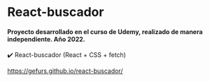 # React-buscador

#### Proyecto desarrollado en el curso de Udemy, realizado de manera independiente. Año **2022**.

:heavy_check_mark: React-buscador (React + CSS + fetch)

https://gefurs.github.io/react-buscador/